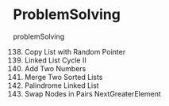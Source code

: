 # ProblemSolving
problemSolving



138. Copy List with Random Pointer
142. Linked List Cycle II
2. Add Two Numbers
21. Merge Two Sorted Lists
234. Palindrome Linked List
24. Swap Nodes in Pairs
NextGreaterElement
